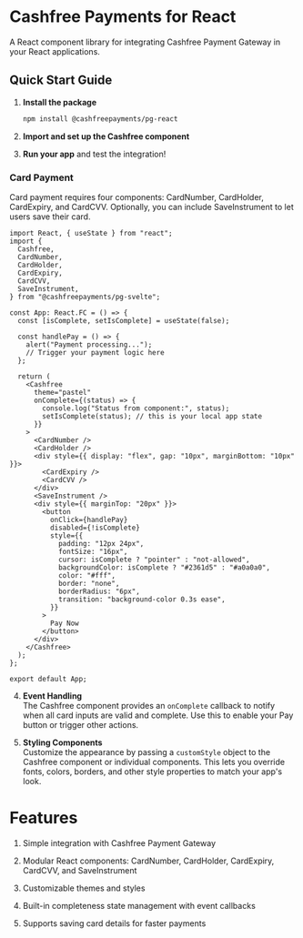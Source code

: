 # Cashfree Payments for React

A React component library for integrating Cashfree Payment Gateway in your React applications.

## Quick Start Guide

1. **Install the package**

   ```bash
   npm install @cashfreepayments/pg-react
   ```
2. **Import and set up the Cashfree component**

3.  **Run your app** and test the integration!

### Card Payment

Card payment requires four components: CardNumber, CardHolder, CardExpiry, and CardCVV. Optionally, you can include SaveInstrument to let users save their card.

```react
import React, { useState } from "react";
import {
  Cashfree,
  CardNumber,
  CardHolder,
  CardExpiry,
  CardCVV,
  SaveInstrument,
} from "@cashfreepayments/pg-svelte";

const App: React.FC = () => {
  const [isComplete, setIsComplete] = useState(false);

  const handlePay = () => {
    alert("Payment processing...");
    // Trigger your payment logic here
  };

  return (
    <Cashfree
      theme="pastel"
      onComplete={(status) => {
        console.log("Status from component:", status);
        setIsComplete(status); // this is your local app state
      }}
    >
      <CardNumber />
      <CardHolder />
      <div style={{ display: "flex", gap: "10px", marginBottom: "10px" }}>
        <CardExpiry />
        <CardCVV />
      </div>
      <SaveInstrument />
      <div style={{ marginTop: "20px" }}>
        <button
          onClick={handlePay}
          disabled={!isComplete}
          style={{
            padding: "12px 24px",
            fontSize: "16px",
            cursor: isComplete ? "pointer" : "not-allowed",
            backgroundColor: isComplete ? "#2361d5" : "#a0a0a0",
            color: "#fff",
            border: "none",
            borderRadius: "6px",
            transition: "background-color 0.3s ease",
          }}
        >
          Pay Now
        </button>
      </div>
    </Cashfree>
  );
};

export default App;

```
4. **Event Handling**  
   The Cashfree component provides an `onComplete` callback to notify when all card inputs are valid and complete. Use this to enable your Pay button or trigger other actions.

5. **Styling Components**  
   Customize the appearance by passing a `customStyle` object to the Cashfree component or individual components. This lets you override fonts, colors, borders, and other style properties to match your app's look.


# Features

1. Simple integration with Cashfree Payment Gateway

2. Modular React components: CardNumber, CardHolder, CardExpiry, CardCVV, and SaveInstrument

3. Customizable themes and styles

4. Built-in completeness state management with event callbacks

5. Supports saving card details for faster payments



